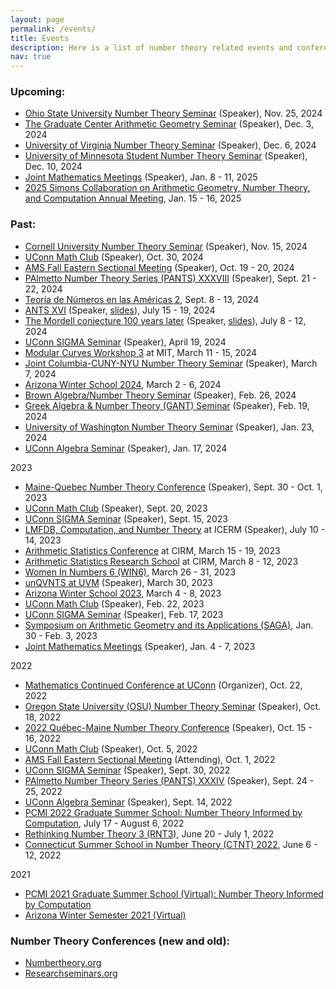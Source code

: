 ```yaml
---
layout: page
permalink: /events/
title: Events
description: Here is a list of number theory related events and conferences that I will attend/have attended. 
nav: true
---
```


<!-- For now, this page is assumed to be a static description of your courses. You can convert it to a collection similar to `_projects/` so that you can have a dedicated page for each course. -->

<!-- * [Binghamton University Graduate Combinatorics, Algebra, and Topology Conference (BUGCAT) 2022](http://seminars.math.binghamton.edu/BUGCAT/index.html) (Speaker), Nov. 5 - 6, 2022 -->

<!-- (<a href="/assets/pdf/AbDivFld.pdf" target="_blank">talk</a>) -->

### Upcoming:
* [Ohio State University Number Theory Seminar](https://research.math.osu.edu/numbertheory/) (Speaker), Nov. 25, 2024
* [The Graduate Center Arithmetic Geometry Seminar](https://sites.google.com/view/gc-arithmetic-geometry/home) (Speaker), Dec. 3, 2024
* [University of Virginia Number Theory Seminar](https://math.virginia.edu/seminars/ntsem/2024-25/) (Speaker), Dec. 6, 2024
* [University of Minnesota Student Number Theory Seminar](https://sites.google.com/view/marcellamanivel/home/number-theory-seminar) (Speaker), Dec. 10, 2024
* [Joint Mathematics Meetings](https://jointmathematicsmeetings.org/jmm) (Speaker), Jan. 8 - 11, 2025
* [2025 Simons Collaboration on Arithmetic Geometry, Number Theory, and Computation Annual Meeting](https://www.simonsfoundation.org/event/simons-collaboration-on-arithmetic-geometry-number-theory-and-computation-annual-meeting-2025/), Jan. 15 - 16, 2025
<!--* [37th Automorphic Forms Workshop](http://automorphicformsworkshop.org/index.html) (Speaker), April 30 - May 4, 2025-->


### Past:
* [Cornell University Number Theory Seminar](https://pi.math.cornell.edu/m/node/11547) (Speaker), Nov. 15, 2024 
* [UConn Math Club](https://events.uconn.edu/math-club/event/196980-math-club-how-many-ways-can-you-sum-1-2-cdots-n-by-as) (Speaker), Oct. 30, 2024
* [AMS Fall Eastern Sectional Meeting](https://www.ams.org/meetings/sectional/2317_special.html) (Speaker), Oct. 19 - 20, 2024
* [PAlmetto Number Theory Series (PANTS) XXXVIII](https://sites.google.com/wfu.edu/pants-2024/home) (Speaker), Sept. 21 - 22, 2024
* [Teoría de Números en las Américas 2](https://matmor.unam.mx/birs-cmo/index.html), Sept. 8 - 13, 2024
* [ANTS XVI](https://antsmath.org/ANTSXVI/) (Speaker, [slides](https://antsmath.org/ANTSXVI/lightning/Hamakiotes.pdf)), July 15 - 19, 2024
* [The Mordell conjecture 100 years later](https://mordell.org/) (Speaker, [slides](https://mordell.org/lightning/Hamakiotes.pdf)), July 8 - 12, 2024
* [UConn SIGMA Seminar](https://events.uconn.edu/s.i.g.m.a.-seminar/event/62850-sigma-seminar-abelian-galois-extensions-and-division-p) (Speaker), April 19, 2024
* [Modular Curves Workshop 3](https://math.mit.edu/~edgarc/MCW3.html) at MIT, March 11 - 15, 2024
* [Joint Columbia-CUNY-NYU Number Theory Seminar](http://www.math.columbia.edu/~goldfeld/ScheduleJointNTS42.html) (Speaker), March 7, 2024
* [Arizona Winter School 2024](https://swc-math.github.io/aws/2024/index.html), March 2 - 6, 2024
* [Brown Algebra/Number Theory Seminar](https://www.brown.edu/academics/math/math-department-seminars-and-events) (Speaker), Feb. 26, 2024
* [Greek Algebra & Number Theory (GANT) Seminar](https://sites.google.com/view/gantseminar/home?authuser=0) (Speaker), Feb. 19, 2024
* [University of Washington Number Theory Seminar](https://math.washington.edu/events/2024-01-23/elliptic-curves-complex-multiplication-and-abelian-division-fields) (Speaker), Jan. 23, 2024 
* [UConn Algebra Seminar](https://events.uconn.edu/mathematics-department/event/59852-elliptic-curves-with-complex-multiplication-and) (Speaker), Jan. 17, 2024

2023
* [Maine-Quebec Number Theory Conference](https://mainequebecnt.github.io/#Programme) (Speaker), Sept. 30 - Oct. 1, 2023
* [UConn Math Club](https://events.uconn.edu/math-club/event/48380-infinitude-of-the-primes) (Speaker), Sept. 20, 2023
* [UConn SIGMA Seminar](https://events.uconn.edu/s.i.g.m.a.-seminar/event/52069-sigma-seminar-frequently-asked-questions-on-quant-inte) (Speaker), Sept. 15, 2023
* [LMFDB, Computation, and Number Theory](https://icerm.brown.edu/events/sc-23-lucant/) at ICERM (Speaker), July 10 - 14, 2023
* [Arithmetic Statistics Conference](https://conferences.cirm-math.fr/2675.html) at CIRM, March 15 - 19, 2023
* [Arithmetic Statistics Research School](https://conferences.cirm-math.fr/2679.html) at CIRM, March 8 - 12, 2023
* [Women In Numbers 6 (WIN6)](https://www.birs.ca/events/2023/5-day-workshops/23w5175), March 26 - 31, 2023 
* [unQVNTS at UVM](https://www.uvm.edu/~unqvnts/#0305) (Speaker), March 30, 2023
* [Arizona Winter School 2023](https://swc-math.github.io/), March 4 - 8, 2023
* [UConn Math Club](https://events.uconn.edu/math-club/event/44080-math-clubsums-of-powers-by-lhospitals-ruleasimina) (Speaker), Feb. 22, 2023
* [UConn SIGMA Seminar](https://events.uconn.edu/s.i.g.m.a.-seminar/event/43815-sigma-seminarcomputationally-hard-problems-and) (Speaker), Feb. 17, 2023
* [Symposium on Arithmetic Geometry and its Applications (SAGA)](https://conferences.cirm-math.fr/2801.html), Jan. 30 - Feb. 3, 2023
* [Joint Mathematics Meetings](https://www.jointmathematicsmeetings.org//jmm) (Speaker), Jan. 4 - 7, 2023
  
2022
* [Mathematics Continued Conference at UConn](https://mcc.math.uconn.edu/) (Organizer), Oct. 22, 2022
* [Oregon State University (OSU) Number Theory Seminar](https://math.oregonstate.edu/numbertheory_seminar#:~:text=The%20Number%20Theory%20Seminar%20is,%2C%20representation%20theory%2C%20and%20more.) (Speaker), Oct. 18, 2022
* [2022 Québec-Maine Number Theory Conference](https://archimede.mat.ulaval.ca/QUEBEC-MAINE/22/qm22.html) (Speaker), Oct. 15 - 16, 2022
* [UConn Math Club](https://events.uconn.edu/math-club/event/35959-math-clubcomputationally-hard-problems-and-their) (Speaker), Oct. 5, 2022
* [AMS Fall Eastern Sectional Meeting](http://www.ams.org/meetings/sectional/2301_program.html) (Attending), Oct. 1, 2022
* [UConn SIGMA Seminar](https://events.uconn.edu/s.i.g.m.a.-seminar/event/35607-sigma-seminarcomputing-the-proportion-of-sneaky) (Speaker), Sept. 30, 2022
* [PAlmetto Number Theory Series (PANTS) XXXIV](https://webpages.charlotte.edu/aroy15/PANTS34/?fbclid=IwAR1LVh0wql_GhT_eP2o9ReMlVeU8zejGInVvAVG8mRLU6kwjt-R6SzIGqCs#) (Speaker), Sept. 24 - 25, 2022
* [UConn Algebra Seminar](https://math.uconn.edu/algebra-seminar/) (Speaker), Sept. 14, 2022
* [PCMI 2022 Graduate Summer School: Number Theory Informed by Computation](https://www.ias.edu/pcmi/pcmi-2022-graduate-summer-school), July 17 - August 6, 2022
* [Rethinking Number Theory 3 (RNT3)](https://sites.google.com/view/rethinkingnumbertheory/home), June 20 - July 1, 2022
* [Connecticut Summer School in Number Theory (CTNT) 2022](https://ctnt-summer.math.uconn.edu/), June 6 - 12, 2022
  
2021
* [PCMI 2021 Graduate Summer School (Virtual): Number Theory Informed by Computation](https://www.ias.edu/pcmi/programs/pcmi-2021-graduate-summer-school)
* [Arizona Winter Semester 2021 (Virtual)](https://www.math.arizona.edu/~swc/aws/2021/index.html)

### Number Theory Conferences (new and old):
* [Numbertheory.org](http://www.numbertheory.org/ntw/N3.html)
* [Researchseminars.org](https://researchseminars.org)
